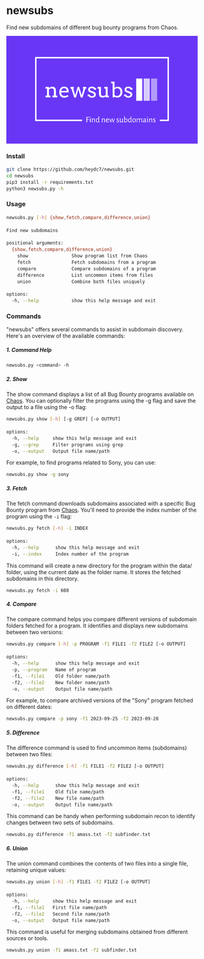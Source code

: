 # newsubs
Find new subdomains of different bug bounty programs from Chaos.

<a href="https://www.github.com/heydc7"><img align="center" src="https://raw.githubusercontent.com/heydc7/heydc7/a496f2a26065fc9aa0fac7c60ce0d8e3f432e6eb/images/logo-color.png"/></a>


### Install
```bash
git clone https://github.com/heydc7/newsubs.git
cd newsubs
pip3 install -r requirements.txt
python3 newsubs.py -h
```
### Usage
```bash
newsubs.py [-h] {show,fetch,compare,difference,union}

Find new subdomains

positional arguments:
  {show,fetch,compare,difference,union}
    show                Show program list from Chaos
    fetch               Fetch subdomains from a program
    compare             Compare subdomains of a program
    difference          List uncommon items from files
    union               Combine both files uniquely

options:
  -h, --help            show this help message and exit
```

### Commands
"newsubs" offers several commands to assist in subdomain discovery. Here's an overview of the available commands:

##### 1. Command Help

```bash
newsubs.py <command> -h
```

##### 2. Show

The show command displays a list of all Bug Bounty programs available on [Chaos](https://chaos.projectdiscovery.io/#/). You can optionally filter the programs using the -g flag and save the output to a file using the -o flag:

```bash
newsubs.py show [-h] [-g GREP] [-o OUTPUT]

options:
  -h, --help     show this help message and exit
  -g, --grep     Filter programs using grep
  -o, --output   Output file name/path
```

For example, to find programs related to Sony, you can use:
```bash
newsubs.py show -g sony
```

##### 3. Fetch

The fetch command downloads subdomains associated with a specific Bug Bounty program from [Chaos](https://chaos.projectdiscovery.io/#/). You'll need to provide the index number of the program using the `-i` flag:

```bash
newsubs.py fetch [-h] -i INDEX

options:
  -h, --help      show this help message and exit
  -i, --index     Index number of the program
```

This command will create a new directory for the program within the data/ folder, using the current date as the folder name. It stores the fetched subdomains in this directory.

```bash
newsubs.py fetch -i 608
```

##### 4. Compare

The compare command helps you compare different versions of subdomain folders fetched for a program. It identifies and displays new subdomains between two versions:

```bash
newsubs.py compare [-h] -p PROGRAM -f1 FILE1 -f2 FILE2 [-o OUTPUT]

options:
  -h, --help      show this help message and exit
  -p, --program   Name of program
  -f1, --file1    Old folder name/path
  -f2, --file2    New folder name/path
  -o, --output    Output file name/path
```

For example, to compare archived versions of the "Sony" program fetched on different dates:

```bash
newsubs.py compare -p sony -f1 2023-09-25 -f2 2023-09-28
```

##### 5. Difference

The difference command is used to find uncommon items (subdomains) between two files:

```bash
newsubs.py difference [-h] -f1 FILE1 -f2 FILE2 [-o OUTPUT]

options:
  -h, --help      show this help message and exit
  -f1, --file1    Old file name/path
  -f2, --file2    New file name/path
  -o, --output    Output file name/path
```

This command can be handy when performing subdomain recon to identify changes between two sets of subdomains.

```bash
newsubs.py difference -f1 amass.txt -f2 subfinder.txt
```

##### 6. Union

The union command combines the contents of two files into a single file, retaining unique values:

```bash
newsubs.py union [-h] -f1 FILE1 -f2 FILE2 [-o OUTPUT]

options:
  -h, --help     show this help message and exit
  -f1, --file1   First file name/path
  -f2, --file2   Second file name/path
  -o, --output   Output file name/path
```

This command is useful for merging subdomains obtained from different sources or tools.
```bash
newsubs.py union -f1 amass.txt -f2 subfinder.txt
```



